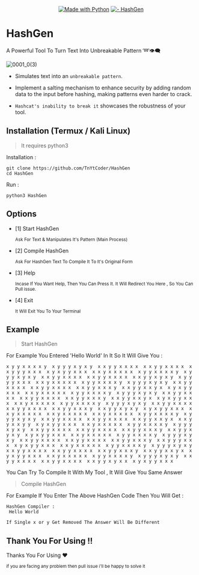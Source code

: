 <p align="center">
  <a href="https://python.org" title="Go to Python homepage"><img src="https://img.shields.io/badge/Python-%3E=3.6-blue?logo=python&logoColor=white" alt="Made with Python"></a>
  <a href="https://github.com/TnYtCoder/HashGen"><img src="https://img.shields.io/badge/_-HashGen-black?logo=Python&logoColor=white" alt="  - HashGen"></a>

  
</p>

# HashGen
A Powerful Tool To Turn Text Into Unbreakable Pattern ➿👁️‍🗨️

![0001_0(3)](https://github.com/TnYtCoder/HashGen/assets/115485810/08980906-e00f-494f-a94d-64dff5430843)

+ Simulates text into an `unbreakable pattern`.

+ Implement a salting mechanism to enhance security by adding random data to the input before hashing, making patterns even harder to crack.

+ `Hashcat's inability to break it` showcases the robustness of your tool.

## Installation (Termux / Kali Linux)

>  It requires python3

Installation :
```
git clone https://github.com/TnYtCoder/HashGen
cd HashGen
```

Run :
```
python3 HashGen
```

## Options

+ [1] Start HashGen

  <sub>Ask For Text & Manipulates It's Pattern (Main Process)</sub>

+ [2] Compile HashGen

  <sub>Ask For HashGen Text To Compile It To It's Original Form</sub>

+ [3] Help

  <sub>Incase If You Want Help, Then You Can Press It. It Will Redirect You Here , So You Can Pull issue.</sub>

+ [4] Exit

  <sub>It Will Exit You To Your Terminal</sub>

## Example

> Start HashGen

For Example You Entered 'Hello World' In It So It Will Give You :
```
x y y x x x x y  x y y y x y x y  x x y y x x x x  x x y y x x x x  x x y y y x x x  x y x y y x x x  x x y x x x x x  x y y x x x x y  x y y y x y x y  x x y y x x x x  x x y y x x x x  x x y y x y x y  x y y y y x x x  x x y x x x x x  x y y x x x x y  x y y y x y x y  x x y y x x x x  x x y y x x x x  x x y y x x x y  x x y y x x y x  x y x y y x x x  x x y x x x x x  x y y x x x x y  x y y y x y x y  x x y y x x x x  x x y y x x x x  x x y y x x x y  x x y y x x y x  x y x y y x x x  x x y x x x x x  x y y x x x x y  x y y y x y x y  x x y y x x x x  x x y y x x x x  x x y y x x x y  x x y y x y x y  x y x y y x x x  x x y x x x x x  x x y x x x x x  x x y x x x x x  x y y x x x x y  x y y y x y x y  x x y y x x x x  x x y y x x x x  x x y y x x y x  x x y y x x y y  x y x y y x x x  x x y x x x x x  x y y x x x x y  x y y y x y x y  x x y y x x x x  x x y y x x x x  x x y y x x x y  x x y y x y x y  x y x y y x x x  x x y x x x x x  x y y x x x x y  x y y y x y x y  x x y y x x x x  x x y y x x x x  x x y y x x x y  x x y y y x x x  x y x y y x x x  x x y x x x x x  x y y x x x x y  x y y y x y x y  x x y y x x x x  x x y y x x x x  x x y y x x x y  x x y y x x y x  x y x y y x x x  x x y x x x x x  x y y x x x x y  x y y y x y x y  x x y y x x x x  x x y y x x x x  x x y y x y x x  x y x y y x x x
```

You Can Try To Compile It With My Tool , It Will Give You Same Answer

> Compile HashGen

For Example If You Enter The Above HashGen Code Then You Will Get :
```
HashGen Compiler :
 Hello World
```

`If Single x or y Get Removed The Answer Will Be Different`

## Thank You For Using !!
Thanks You For Using ❤️

<sub>if you are facing any problem then pull issue i'll be happy to solve it </sub>
